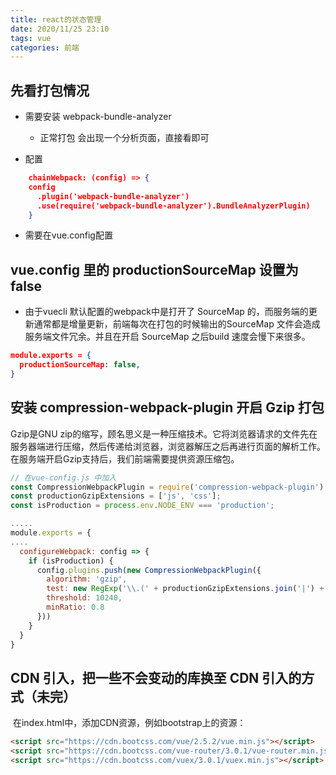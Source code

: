 ```yaml
---
title: react的状态管理
date: 2020/11/25 23:10
tags: vue
categories: 前端
---
```


## 先看打包情况

- 需要安装 webpack-bundle-analyzer 

  - 正常打包 会出现一个分析页面，直接看即可

- 配置

```json
    chainWebpack: (config) => {
    config
      .plugin('webpack-bundle-analyzer')
      .use(require('webpack-bundle-analyzer').BundleAnalyzerPlugin)
    }
```
  - 需要在vue.config配置

## vue.config 里的 productionSourceMap 设置为false

- 由于vuecli 默认配置的webpack中是打开了 SourceMap 的，而服务端的更新通常都是增量更新，前端每次在打包的时候输出的SourceMap 文件会造成服务端文件冗余。并且在开启 SourceMap 之后build 速度会慢下来很多。

```json
module.exports = {
  productionSourceMap: false,
}
```

## 安装 compression-webpack-plugin 开启 Gzip 打包

Gzip是GNU zip的缩写，顾名思义是一种压缩技术。它将浏览器请求的文件先在服务器端进行压缩，然后传递给浏览器，浏览器解压之后再进行页面的解析工作。在服务端开启Gzip支持后，我们前端需要提供资源压缩包。

```js
// 在vue-config.js 中加入
const CompressionWebpackPlugin = require('compression-webpack-plugin');
const productionGzipExtensions = ['js', 'css'];
const isProduction = process.env.NODE_ENV === 'production';

.....
module.exports = {
....
  configureWebpack: config => {
    if (isProduction) {
      config.plugins.push(new CompressionWebpackPlugin({
        algorithm: 'gzip',
        test: new RegExp('\\.(' + productionGzipExtensions.join('|') + ')$'),
        threshold: 10240,
        minRatio: 0.8
      }))
    }
  }
}
```



## CDN 引入，把一些不会变动的库换至 CDN 引入的方式（未完）

​         在index.html中，添加CDN资源，例如bootstrap上的资源： 

```html
<script src="https://cdn.bootcss.com/vue/2.5.2/vue.min.js"></script> 
<script src="https://cdn.bootcss.com/vue-router/3.0.1/vue-router.min.js"></script>
<script src="https://cdn.bootcss.com/vuex/3.0.1/vuex.min.js"></script>
```

